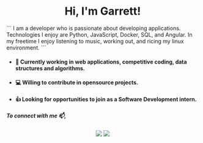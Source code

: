 <h1 align="center">Hi, I'm Garrett!</h1>
```
I am a developer who is passionate about developing applications. Technologies I enjoy are Python, JavaScript, Docker, SQL, and Angular. In my freetime I enjoy listening to music, working out, and ricing my linux environment. 
```

- <h4>🔭 Currently working in web applications, competitive coding, data structures and algorithms.</h4>
- <h4>💻 Willing to contribute in opensource projects.</h4>
- <h4>👍 Looking for opportunities to join as a Software Development intern.</h4>

<h5>To connect with me 📫,</h5>
<p align="center">
<a href="https://www.linkedin.com/in/garrett-leising-501425159/" target="blank"><img src="https://img.shields.io/badge/linkedin-%230077B5.svg?&style=for-the-badge&logo=linkedin&logoColor=white" /></a>
<a href="https://www.garrettleising.net/" target="blank"><img src ="https://img.shields.io/badge/portfolio-web-%23.svg?&style=for-the-badge&logo=&logoColor=white%22"></a>
</p>


<!--
![Garrett's github stats](https://github-readme-stats.vercel.app/api?username=garrettleising&show_icons=true&theme=tokyonight)

**garrettleising/garrettleising** is a ✨ _special_ ✨ repository because its `README.md` (this file) appears on your GitHub profile.

Here are some ideas to get you started:

- 🔭 I’m currently working on ...
- 🌱 I’m currently learning ...
- 👯 I’m looking to collaborate on ...
- 🤔 I’m looking for help with ...
- 💬 Ask me about ...
- 📫 How to reach me: ...
- 😄 Pronouns: ...
- ⚡ Fun fact: ...
-->
